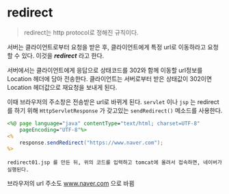 # redirect
> redirect는 http protocol로 정해진 규칙이다.
>
서버는 클라이언트로부터 요청을 받은 후, 클라이언트에게 특정 url로 이동하라고 요청할 수 있다. 이것을 ___redirect___ 라고 한다.  

서버에서는 클라이언트에게 응답으로 상태코드를 302와 함께 이동할 url정보를 Location 헤더에 담아 전송한다.
클라이언트는 서버로부터 받은 상태값이 302이면 Location 헤더값으로 재요청을 보내게 된다.  

이때 브라우저의 주소창은 전송받은 url로 바뀌게 된다.
`servlet` 이나 `jsp` 는 redirect 를 하기 위해 `HttpServletResponse` 가 갖고있는 `sendRedirect()` 메소드를 사용한다.

```jsp
<%@ page language="java" contentType="text/html; charset=UTF-8"
    pageEncoding="UTF-8"%>
<%
	response.sendRedirect("https://www.naver.com");
%>
```

    redirect01.jsp 를 만든 뒤, 위의 코드를 입력하고 tomcat에 올려서 접속하면, 네이버가 실행된다.  

브라우저의 url 주소도 www.naver.com 으로 바뀜